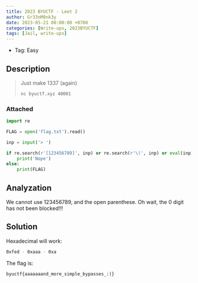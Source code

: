 ```yaml
---
title: 2023 BYUCTF - Leet 2
author: Gr33nM0nk3y
date: 2023-05-21 00:00:00 +0700
categories: [Write-ups, 2023BYUCTF]
tags: [Jail, write-ups]
---
```


* Tag: Easy

## Description
> Just make 1337 (again)
> ```sh
> nc byuctf.xyz 40001
> ```

### Attached

```python
import re

FLAG = open('flag.txt').read()

inp = input('> ')

if re.search(r'[123456789]', inp) or re.search(r'\(', inp) or eval(inp) != 1337:
    print('Nope')
else:
    print(FLAG)
```

## Analyzation

We cannot use 123456789, and the open parenthese. Oh wait, the 0 digit has not been blocked!!!

## Solution

Hexadecimal will work:
```sh
0xfed - 0xaaa - 0xa
```

The flag is:
```
byuctf{aaaaaaand_more_simple_bypasses_:)}
```
